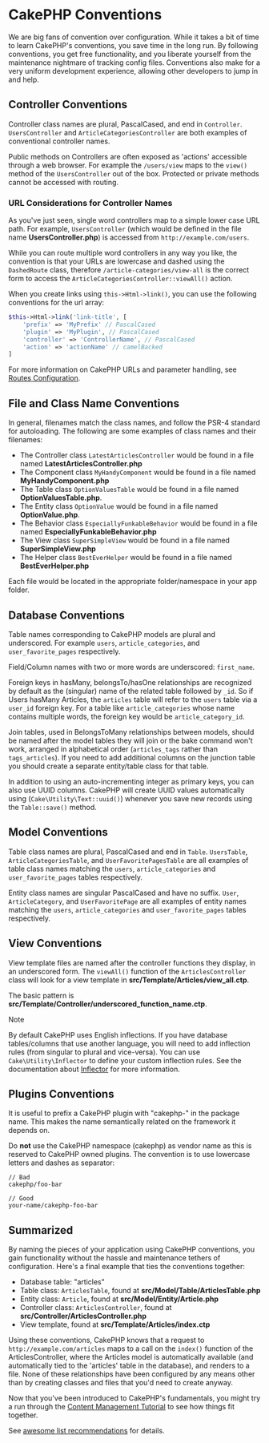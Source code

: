 # CakePHP Conventions

We are big fans of convention over configuration. While it takes a bit of time
to learn CakePHP's conventions, you save time in the long run. By following
conventions, you get free functionality, and you liberate yourself from the
maintenance nightmare of tracking config files. Conventions also make for a very
uniform development experience, allowing other developers to jump in and help.

## Controller Conventions

Controller class names are plural, PascalCased, and end in `Controller`.
`UsersController` and `ArticleCategoriesController` are both examples of
conventional controller names.

Public methods on Controllers are often exposed as 'actions' accessible through
a web browser. For example the `/users/view` maps to the `view()` method
of the `UsersController` out of the box. Protected or private methods
cannot be accessed with routing.

### URL Considerations for Controller Names

As you've just seen, single word controllers map to a simple lower case URL
path. For example, `UsersController` (which would be defined in the file name
**UsersController.php**) is accessed from `http://example.com/users`.

While you can route multiple word controllers in any way you like, the
convention is that your URLs are lowercase and dashed using the `DashedRoute`
class, therefore `/article-categories/view-all` is the correct form to access
the `ArticleCategoriesController::viewAll()` action.

When you create links using `this->Html->link()`, you can use the following
conventions for the url array:

``` php
$this->Html->link('link-title', [
    'prefix' => 'MyPrefix' // PascalCased
    'plugin' => 'MyPlugin', // PascalCased
    'controller' => 'ControllerName', // PascalCased
    'action' => 'actionName' // camelBacked
]
```

For more information on CakePHP URLs and parameter handling, see
[Routes Configuration](../development/routing#routes-configuration).

<a id="file-and-classname-conventions"></a>

## File and Class Name Conventions

In general, filenames match the class names, and follow the PSR-4 standard for
autoloading. The following are some examples of class names and their filenames:

- The Controller class `LatestArticlesController` would be found in a file
  named **LatestArticlesController.php**
- The Component class `MyHandyComponent` would be found in a file named
  **MyHandyComponent.php**
- The Table class `OptionValuesTable` would be found in a file named
  **OptionValuesTable.php**.
- The Entity class `OptionValue` would be found in a file named
  **OptionValue.php**.
- The Behavior class `EspeciallyFunkableBehavior` would be found in a file
  named **EspeciallyFunkableBehavior.php**
- The View class `SuperSimpleView` would be found in a file named
  **SuperSimpleView.php**
- The Helper class `BestEverHelper` would be found in a file named
  **BestEverHelper.php**

Each file would be located in the appropriate folder/namespace in your app
folder.

<a id="model-and-database-conventions"></a>

## Database Conventions

Table names corresponding to CakePHP models are plural and underscored. For
example `users`, `article_categories`, and `user_favorite_pages`
respectively.

Field/Column names with two or more words are underscored: `first_name`.

Foreign keys in hasMany, belongsTo/hasOne relationships are recognized by
default as the (singular) name of the related table followed by `_id`. So if
Users hasMany Articles, the `articles` table will refer to the `users`
table via a `user_id` foreign key. For a table like `article_categories`
whose name contains multiple words, the foreign key would be
`article_category_id`.

Join tables, used in BelongsToMany relationships between models, should be named
after the model tables they will join or the bake command won't work, arranged in
alphabetical order (`articles_tags` rather than `tags_articles`). If you
need to add additional columns on the junction table you should create
a separate entity/table class for that table.

In addition to using an auto-incrementing integer as primary keys, you can also
use UUID columns. CakePHP will create UUID values automatically using
(`Cake\Utility\Text::uuid()`) whenever you save new records using
the `Table::save()` method.

## Model Conventions

Table class names are plural, PascalCased and end in `Table`. `UsersTable`,
`ArticleCategoriesTable`, and `UserFavoritePagesTable` are all examples of
table class names matching the `users`, `article_categories` and
`user_favorite_pages` tables respectively.

Entity class names are singular PascalCased and have no suffix. `User`,
`ArticleCategory`, and `UserFavoritePage` are all examples of entity names
matching the `users`, `article_categories` and `user_favorite_pages`
tables respectively.

## View Conventions

View template files are named after the controller functions they display, in an
underscored form. The `viewAll()` function of the `ArticlesController` class
will look for a view template in **src/Template/Articles/view_all.ctp**.

The basic pattern is
**src/Template/Controller/underscored_function_name.ctp**.

> [!NOTE]
> By default CakePHP uses English inflections. If you have database
> tables/columns that use another language, you will need to add inflection
> rules (from singular to plural and vice-versa). You can use
> `Cake\Utility\Inflector` to define your custom inflection
> rules. See the documentation about [Inflector](../core-libraries/inflector) for more
> information.

## Plugins Conventions

It is useful to prefix a CakePHP plugin with "cakephp-" in the package name.
This makes the name semantically related on the framework it depends on.

Do **not** use the CakePHP namespace (cakephp) as vendor name as this is
reserved to CakePHP owned plugins. The convention is to use lowercase letters
and dashes as separator:

    // Bad
    cakephp/foo-bar

    // Good
    your-name/cakephp-foo-bar

## Summarized

By naming the pieces of your application using CakePHP conventions, you gain
functionality without the hassle and maintenance tethers of configuration.
Here's a final example that ties the conventions together:

- Database table: "articles"
- Table class: `ArticlesTable`, found at **src/Model/Table/ArticlesTable.php**
- Entity class: `Article`, found at **src/Model/Entity/Article.php**
- Controller class: `ArticlesController`, found at
  **src/Controller/ArticlesController.php**
- View template, found at **src/Template/Articles/index.ctp**

Using these conventions, CakePHP knows that a request to
`http://example.com/articles` maps to a call on the `index()` function of the
ArticlesController, where the Articles model is automatically available (and
automatically tied to the 'articles' table in the database), and renders to a
file. None of these relationships have been configured by any means other than
by creating classes and files that you'd need to create anyway.

Now that you've been introduced to CakePHP's fundamentals, you might try a run
through the [Content Management Tutorial](../tutorials-and-examples/cms/installation) to see how things fit
together.

See [awesome list recommendations](https://github.com/FriendsOfCake/awesome-cakephp/blob/master/CONTRIBUTING.md#tips-for-creating-cakephp-plugins) for details.
